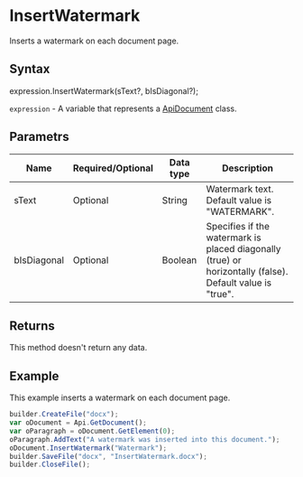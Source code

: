 # InsertWatermark

Inserts a watermark on each document page.

## Syntax

expression.InsertWatermark(sText?, bIsDiagonal?);

`expression` - A variable that represents a [ApiDocument](../ApiDocument.md) class.

## Parametrs

| **Name** | **Required/Optional** | **Data type** | **Description** |
| ------------- | ------------- | ------------- | ------------- |
| sText | Optional | String | Watermark text. Default value is "WATERMARK". |
| bIsDiagonal | Optional | Boolean | Specifies if the watermark is placed diagonally (true) or horizontally (false). Default value is "true". |

## Returns

This method doesn't return any data.

## Example

This example inserts a watermark on each document page.

```javascript
builder.CreateFile("docx");
var oDocument = Api.GetDocument();
var oParagraph = oDocument.GetElement(0);
oParagraph.AddText("A watermark was inserted into this document.");
oDocument.InsertWatermark("Watermark");
builder.SaveFile("docx", "InsertWatermark.docx");
builder.CloseFile();
```